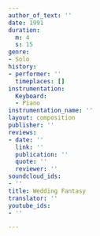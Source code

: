 ```yaml
---
author_of_text: ''
date: 1991
duration:
  m: 4
  s: 15
genre:
- Solo
history:
- performer: ''
  timeplaces: []
instrumentation:
  Keyboard:
  - Piano
instrumentation_name: ''
layout: composition
publisher: ''
reviews:
- date: ''
  link: ''
  publication: ''
  quote: ''
  reviewer: ''
soundcloud_ids:
- ''
title: Wedding Fantasy
translator: ''
youtube_ids:
- ''

---
```


